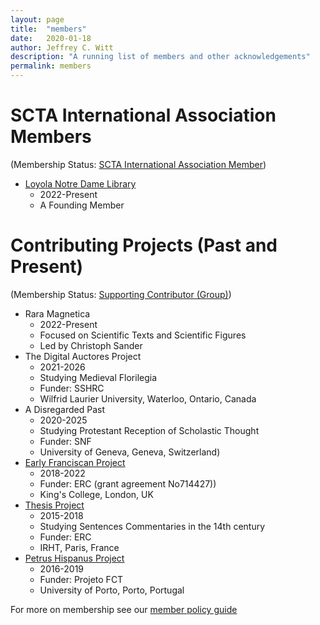 ```yaml
---
layout: page
title:  "members"
date:   2020-01-18
author: Jeffrey C. Witt
description: "A running list of members and other acknowledgements"
permalink: members
---
```


# SCTA International Association Members

(Membership Status: [SCTA International Association Member](policy/membership#association-member))

* [Loyola Notre Dame Library](https://www.lndl.org/)
  * 2022-Present
  * A Founding Member

# Contributing Projects (Past and Present) 

(Membership Status: [Supporting Contributor (Group)](policy/membership#contributor-group-member))

* Rara Magnetica
  * 2022-Present
  * Focused on Scientific Texts and Scientific Figures
  * Led by Christoph Sander
* The Digital Auctores Project 
  * 2021-2026
  * Studying Medieval Florilegia
  * Funder: SSHRC
  * Wilfrid Laurier University, Waterloo, Ontario, Canada
* A Disregarded Past 
  * 2020-2025
  * Studying Protestant Reception of Scholastic Thought 
  * Funder: SNF
  * University of Geneva, Geneva, Switzerland)
* [Early Franciscan Project](https://www.earlyfranciscans.com/)  
  * 2018-2022
  * Funder: ERC (grant agreement No714427))
  * King's College, London, UK
* [Thesis Project](http://thesis-project.ro/)
  * 2015-2018
  * Studying Sentences Commentaries in the 14th century
  * Funder: ERC 
  * IRHT, Paris, France
* [Petrus Hispanus Project](https://ifilosofia.up.pt/proj/ph/ph) 
  * 2016-2019
  * Funder: Projeto FCT 
  * University of Porto, Porto, Portugal
  

For more on membership see our [member policy guide](policy/membership)